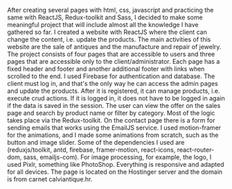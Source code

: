 After creating several pages with html, css, javascript and practicing the same with ReactJS, Redux-toolkit and Sass, I decided to make some meaningful project that will include almost all the knowledge I have gathered so far. 
I created a website with ReactJS where the client can change the content, i.e. update the products. 
The main activities of this website are the sale of antiques and the manufacture and repair of jewelry. 
The project consists of four pages that are accessible to users and three pages that are accessible only to the client/administrator. 
Each page has a fixed header and footer and another additional footer with links when scrolled to the end. 
I used Firebase for authentication and database. 
The client must log in, and that's the only way he can access the admin pages and update the products. 
After it is registered, it can manage products, i.e. execute crud actions. 
If it is logged in, it does not have to be logged in again if the data is saved in the session. 
The user can view the offer on the sales page and search by product name or filter by category. 
Most of the logic takes place via the Redux-toolkit. 
On the contact page there is a form for sending emails that works using the EmailJS service. 
I used motion-framer for the animations, and I made some animations from scratch, such as the button and image slider. 
Some of the dependencies I used are (reduxjs/toolkit, antd, firebase, framer-motion, react-icons, react-router-dom, sass, emailjs-com). 
For image processing, for example, the logo, I used Pixlr, something like PhotoShop.
Everything is responsive and adapted for all devices. 
The page is located on the Hostinger server and the domain is from carnet calviantique.hr.